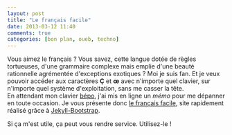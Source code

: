 ```yaml
---
layout: post
title: "Le français facile"
date: 2013-03-12 11:40
comments: true
categories: [bon plan, oueb, techno]
---
```

Vous aimez le français ? Vous savez, cette langue dotée de règles tortueuses, d'une grammaire complexe mais emplie d'une beauté rationnelle agrémentée d'exceptions exotiques ? Moi je suis fan. Et je veux pouvoir accéder aux caractères __Ç__ et __œ__ avec n'importe quel clavier, sur n'importe quel système d'exploitation, sans me casser la tête.  
En attendant mon clavier [bépo](http://ploum.net/post/216-le-bepo-sur-le-bout-des-doigts), j'ai mis en ligne un _mémo_ pour me dépanner en toute occasion. Je vous présente donc [le français facile](http://typo.zenigata.fr), site rapidement réalisé grâce à [Jekyll-Bootstrap](http://jekyllbootstrap.com/).

Si ça m'est utile, ça peut vous rendre service. Utilisez-le !
